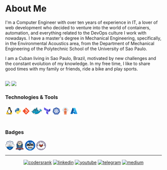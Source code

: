 # About Me

I'm a Computer Engineer with over ten years of experience in IT, a lover of web development who decided to venture into the world of containers, automation, and everything related to the DevOps culture I work with nowadays. I have a master's degree in Mechanical Engineering, specifically, in the Environmental Acoustics area, from the Department of Mechanical Engineering of the Polytechnic School of the University of Sao Paulo.

I am a Cuban living in Sao Paulo, Brazil, motivated by new challenges and the constant evolution of my knowledge. In my free time, I like to share good times with my family or friends, ride a bike and play sports.

<br/>

<div>
  <img height="160em" src="https://github-readme-stats.vercel.app/api/top-langs/?username=adejonghm&layout=compact&border_radius=10&theme=onedark">
  <img height="160em" src="https://github-readme-stats.vercel.app/api?username=adejonghm&show_icons=true&count_private=true&include_all_commits=true&custom_title=Alejandro's%20GitHub%20Stats&hide=issues&border_radius=10&theme=onedark"/>
</div>

### Technologies & Tools

<div style="display: inline_block">
  <img align="center" alt="linux" width="5%" src="https://raw.githubusercontent.com/devicons/devicon/master/icons/linux/linux-original.svg">
  <img align="center" alt="python" width="4.5%" src="https://raw.githubusercontent.com/devicons/devicon/master/icons/python/python-original.svg">
  <img align="center" alt="git" width="4.4%" src="https://raw.githubusercontent.com/devicons/devicon/master/icons/git/git-original.svg">
  <img align="center" alt="docker" width="7.3%" src="https://raw.githubusercontent.com/devicons/devicon/master/icons/docker/docker-original.svg">
  <img align="center" alt="terraform" width="5%" src="https://raw.githubusercontent.com/devicons/devicon/master/icons/terraform/terraform-original.svg">
  <img align="center" alt="kubernetes" width="5%" src="https://raw.githubusercontent.com/devicons/devicon/master/icons/kubernetes/kubernetes-plain.svg">
  <img align="center" alt="argocd" width="5%" src="https://github.com/devicons/devicon/blob/master/icons/argocd/argocd-original.svg">
  <img align="center" alt="azure" width="4.3%" src="https://raw.githubusercontent.com/devicons/devicon/master/icons/azure/azure-original.svg">
</div>

<br/>

### Badges

<div style="display: inline_block">
  <img align="center" alt="azure-fundamentals" width="6%" src="./badges/azure-fundamentals.png">
  <img align="center" alt="sre-fundamentals" width="5%" src="./badges/sre-foundation.png">
  <img align="center" alt="docker-linuxtips" width="6.6%" src="./badges/docker-badge.png">
  <img align="center" alt="gitlab-associate" width="6%" src="./badges/gitlab-associate.png">
</div>

---

<div align="center">

  [![codersrank](https://img.shields.io/badge/CodersRank-35A29F?style=for-the-badge&logo=codersrank&logoColor=white)](https://profile.codersrank.io/user/adejonghm/)
  [![linkedin](https://img.shields.io/badge/LinkedIn-1D5D9B?style=for-the-badge&logo=linkedin&logoColor=white)](https://www.linkedin.com/in/adejonghm)
  [![youtube](https://img.shields.io/badge/YouTube-FF0000?style=for-the-badge&logo=youtube&logoColor=white)](https://www.youtube.com/@adejonghm)
  [![telegram](https://img.shields.io/badge/Telegram-2CA5E0?style=for-the-badge&logo=telegram&logoColor=white)](https://t.me/adejonghm)
  [![medium](https://img.shields.io/badge/Medium-000000?style=for-the-badge&logo=medium&logoColor=white)](https://medium.com/@adejonghm)

</div>
